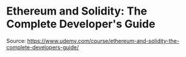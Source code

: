 # Ethereum and Solidity: The Complete Developer's Guide

Source: https://www.udemy.com/course/ethereum-and-solidity-the-complete-developers-guide/